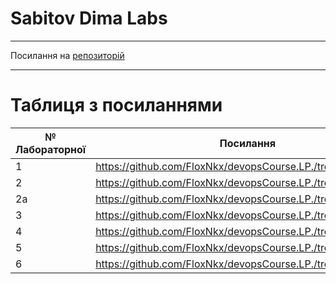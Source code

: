 # Sabitov Dima Labs
---

Посилання на [репозиторій](https://github.com/FloxNkx/devopsCourse.LP.)

---
# Таблиця з посиланнями
|№ Лабораторної|Посилання|
|---|---|
|  1  | https://github.com/FloxNkx/devopsCourse.LP./tree/main/Lab_1 |
|  2 | https://github.com/FloxNkx/devopsCourse.LP./tree/main/Lab_2 |
|  2a | https://github.com/FloxNkx/devopsCourse.LP./tree/main/Lab_2a |
|  3 | https://github.com/FloxNkx/devopsCourse.LP./tree/main/Lab_3 |
|  4 | https://github.com/FloxNkx/devopsCourse.LP./tree/main/Lab_4 |
|  5 | https://github.com/FloxNkx/devopsCourse.LP./tree/main/Lab_5 |
|  6 | https://github.com/FloxNkx/devopsCourse.LP./tree/main/Lab_6 |